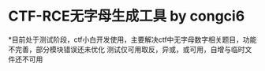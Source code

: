 # CTF-RCE无字母生成工具 by congci6
*目前处于测试阶段，ctf小白开发使用，主要解决ctf中无字母数字相关题目，功能不完善，部分模块错误还未优化
测试仅可用取反，异或，或可用，自增与临时文件还不可用



